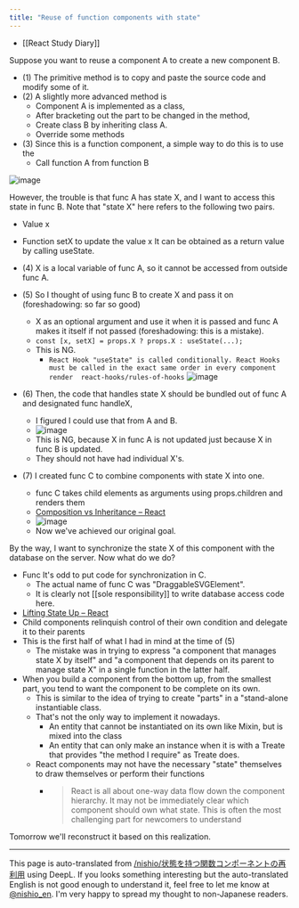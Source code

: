 ```yaml
---
title: "Reuse of function components with state"
---
```


- [[React Study Diary]]

Suppose you want to reuse a component A to create a new component B.
- (1) The primitive method is to copy and paste the source code and modify some of it.
- (2) A slightly more advanced method is
    - Component A is implemented as a class,
    - After bracketing out the part to be changed in the method,
    - Create class B by inheriting class A.
    - Override some methods
- (3) Since this is a function component, a simple way to do this is to use the
    - Call function A from function B

![image](https://gyazo.com/f1d9052982270e422f8bf397b0259f4d/thumb/1000)

However, the trouble is that func A has state X, and I want to access this state in func B.
Note that "state X" here refers to the following two pairs.
- Value x
- Function setX to update the value x
It can be obtained as a return value by calling useState.

- (4) X is a local variable of func A, so it cannot be accessed from outside func A.
- (5) So I thought of using func B to create X and pass it on (foreshadowing: so far so good)
    - X as an optional argument and use it when it is passed and func A makes it itself if not passed (foreshadowing: this is a mistake).
    - `const [x, setX] = props.X ? props.X : useState(...);`
    - This is NG.
        - `React Hook "useState" is called conditionally. React Hooks must be called in the exact same order in every component render  react-hooks/rules-of-hooks`
![image](https://gyazo.com/92efab77f50234cd0e8415f8b9258d43/thumb/1000)

- (6) Then, the code that handles state X should be bundled out of func A and designated func handleX,
    - I figured I could use that from A and B.
    - ![image](https://gyazo.com/fdb55f1a2b553824fd965c63f9e5e9ca/thumb/1000)
    - This is NG, because X in func A is not updated just because X in func B is updated.
    - They should not have had individual X's.

- (7) I created func C to combine components with state X into one.
    - func C takes child elements as arguments using props.children and renders them
    - [Composition vs Inheritance – React](https://reactjs.org/docs/composition-vs-inheritance.html)
    - ![image](https://gyazo.com/e22ff02908cc76b91a455e23a1bcc7f0/thumb/1000)
    - Now we've achieved our original goal.

By the way, I want to synchronize the state X of this component with the database on the server. Now what do we do?
- Func It's odd to put code for synchronization in C.
    - The actual name of func C was "DraggableSVGElement".
    - It is clearly not [[sole responsibility]] to write database access code here.
- [Lifting State Up – React](https://reactjs.org/docs/lifting-state-up.html)
- Child components relinquish control of their own condition and delegate it to their parents
- This is the first half of what I had in mind at the time of (5)
    - The mistake was in trying to express "a component that manages state X by itself" and "a component that depends on its parent to manage state X" in a single function in the latter half.
- When you build a component from the bottom up, from the smallest part, you tend to want the component to be complete on its own.
    - This is similar to the idea of trying to create "parts" in a "stand-alone instantiable class.
    - That's not the only way to implement it nowadays.
        - An entity that cannot be instantiated on its own like Mixin, but is mixed into the class
        - An entity that can only make an instance when it is with a Treate that provides "the method I require" as Treate does.
    - React components may not have the necessary "state" themselves to draw themselves or perform their functions
        - > React is all about one-way data flow down the component hierarchy. It may not be immediately clear which component should own what state. This is often the most challenging part for newcomers to understand

Tomorrow we'll reconstruct it based on this realization.


---
This page is auto-translated from [/nishio/状態を持つ関数コンポーネントの再利用](https://scrapbox.io/nishio/状態を持つ関数コンポーネントの再利用) using DeepL. If you looks something interesting but the auto-translated English is not good enough to understand it, feel free to let me know at [@nishio_en](https://twitter.com/nishio_en). I'm very happy to spread my thought to non-Japanese readers.